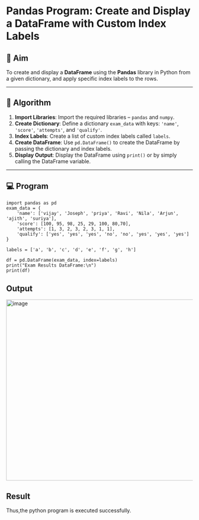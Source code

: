 # Pandas Program: Create and Display a DataFrame with Custom Index Labels

## 🎯 Aim

To create and display a **DataFrame** using the **Pandas** library in Python from a given dictionary, and apply specific index labels to the rows.

---

## 🧠 Algorithm

1. **Import Libraries**: Import the required libraries – `pandas` and `numpy`.
2. **Create Dictionary**: Define a dictionary `exam_data` with keys: `'name'`, `'score'`, `'attempts'`, and `'qualify'`.
3. **Index Labels**: Create a list of custom index labels called `labels`.
4. **Create DataFrame**: Use `pd.DataFrame()` to create the DataFrame by passing the dictionary and index labels.
5. **Display Output**: Display the DataFrame using `print()` or by simply calling the DataFrame variable.

---

## 💻 Program
```
import pandas as pd
exam_data = {
    'name': ['vijay', 'Joseph', 'priya', 'Ravi', 'Nila', 'Arjun', 'ajith', 'suriya'],
    'score': [100, 95, 98, 25, 29, 100, 80,70],
    'attempts': [1, 3, 2, 3, 2, 3, 1, 1],
    'qualify': ['yes', 'yes', 'yes', 'no', 'no', 'yes', 'yes', 'yes']
}

labels = ['a', 'b', 'c', 'd', 'e', 'f', 'g', 'h']

df = pd.DataFrame(exam_data, index=labels)
print("Exam Results DataFrame:\n")
print(df)
```
## Output
<img width="1405" height="488" alt="image" src="https://github.com/user-attachments/assets/bcada80d-f7d4-469f-b9c2-8b62bb1ad995" />


## Result
Thus,the python program is executed successfully.
